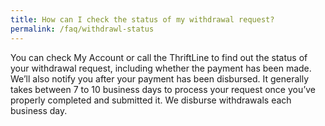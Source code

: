 ```yaml
---
title: How can I check the status of my withdrawal request?
permalink: /faq/withdrawl-status
---
```


You can check My Account or call the ThriftLine to find out the status of your withdrawal request, including whether the payment has been made. We’ll also notify you after your payment has been disbursed.  It generally takes between 7 to 10 business days to process your request once you’ve properly completed and submitted it. We disburse withdrawals each business day.
